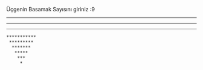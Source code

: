 Üçgenin Basamak Sayısını giriniz :9
 *****************
  ***************
   *************
    ***********
     *********
      *******
       *****
        ***
         *
